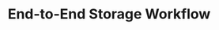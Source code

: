 ---
title: End-to-End Storage Workflow
description: Step-by-step tutorial on uploading a file to DataHaven and retrieving it from the network.
---
